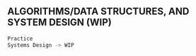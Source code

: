 ## __ALGORITHMS/DATA STRUCTURES, AND SYSTEM DESIGN__ (WIP)

```sh
Practice
Systems Design -> WIP
```
